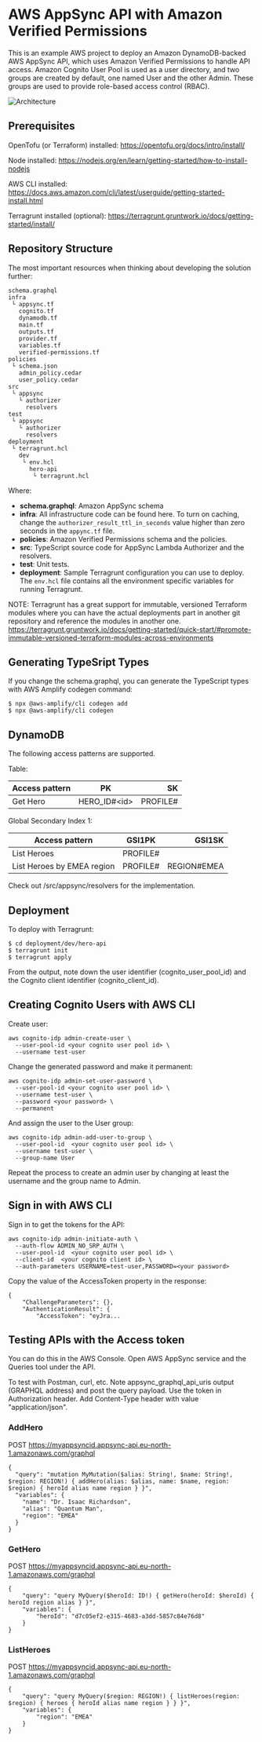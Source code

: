 # AWS AppSync API with Amazon Verified Permissions

This is an example AWS project to deploy an Amazon DynamoDB-backed AWS AppSync API, which uses Amazon Verified Permissions to handle API access. Amazon Cognito User Pool is used as a user directory, and two groups are created by default, one named User and the other Admin. These groups are used to provide role-based access control (RBAC).

![Architecture](/images/architecture.png)

## Prerequisites

OpenTofu (or Terraform) installed: https://opentofu.org/docs/intro/install/

Node installed: https://nodejs.org/en/learn/getting-started/how-to-install-nodejs

AWS CLI installed: https://docs.aws.amazon.com/cli/latest/userguide/getting-started-install.html

Terragrunt installed (optional): https://terragrunt.gruntwork.io/docs/getting-started/install/

## Repository Structure

The most important resources when thinking about developing the solution further:

```
schema.graphql
infra
 └ appsync.tf
   cognito.tf
   dynamodb.tf
   main.tf
   outputs.tf
   provider.tf
   variables.tf
   verified-permissions.tf
policies
 └ schema.json
   admin_policy.cedar
   user_policy.cedar
src
 └ appsync
   └ authorizer
     resolvers
test
 └ appsync
   └ authorizer
     resolvers
deployment
 └ terragrunt.hcl
   dev
    └ env.hcl
      hero-api
       └ terragrunt.hcl
```

Where:

- **schema.graphql**: Amazon AppSync schema
- **infra**: All infrastructure code can be found here. To turn on caching, change the `authorizer_result_ttl_in_seconds` value higher than zero seconds in the `appync.tf` file.
- **policies**: Amazon Verified Permissions schema and the policies.
- **src**: TypeScript source code for AppSync Lambda Authorizer and the resolvers.
- **test**: Unit tests.
- **deployment**: Sample Terragrunt configuration you can use to deploy. The `env.hcl` file contains all the environment specific variables for running Terragrunt.

NOTE: Terragrunt has a great support for immutable, versioned Terraform modules where you can have the actual deployments part in another git repository and reference the modules in another one. https://terragrunt.gruntwork.io/docs/getting-started/quick-start/#promote-immutable-versioned-terraform-modules-across-environments

## Generating TypeSript Types

If you change the schema.graphql, you can generate the TypeScript types with AWS Amplify codegen command:

```
$ npx @aws-amplify/cli codegen add
$ npx @aws-amplify/cli codegen
```

## DynamoDB

The following access patterns are supported.

Table:

| Access pattern |       PK       |       SK |
| -------------- | :------------: | -------: |
| Get Hero       | HERO_ID#\<id\> | PROFILE# |

Global Secondary Index 1:

| Access pattern             |  GSI1PK  |      GSI1SK |
| -------------------------- | :------: | ----------: |
| List Heroes                | PROFILE# |             |
| List Heroes by EMEA region | PROFILE# | REGION#EMEA |

Check out /src/appsync/resolvers for the implementation.

## Deployment

To deploy with Terragrunt:

```
$ cd deployment/dev/hero-api
$ terragrunt init
$ terragrunt apply
```

From the output, note down the user identifier (cognito_user_pool_id) and the Cognito client identifier (cognito_client_id).

## Creating Cognito Users with AWS CLI

Create user:

```
aws cognito-idp admin-create-user \
  --user-pool-id <your cognito user pool id> \
  --username test-user
```

Change the generated password and make it permanent:

```
aws cognito-idp admin-set-user-password \
  --user-pool-id <your cognito user pool id> \
  --username test-user \
  --password <your password> \
  --permanent
```

And assign the user to the User group:

```
aws cognito-idp admin-add-user-to-group \
  --user-pool-id  <your cognito user pool id> \
  --username test-user \
  --group-name User
```

Repeat the process to create an admin user by changing at least the username and the group name to Admin.

## Sign in with AWS CLI

Sign in to get the tokens for the API:

```
aws cognito-idp admin-initiate-auth \
  --auth-flow ADMIN_NO_SRP_AUTH \
  --user-pool-id  <your cognito user pool id> \
  --client-id  <your cognito client id> \
  --auth-parameters USERNAME=test-user,PASSWORD=<your password>
```

Copy the value of the AccessToken property in the response:

```
{
    "ChallengeParameters": {},
    "AuthenticationResult": {
        "AccessToken": "eyJra...
```

## Testing APIs with the Access token

You can do this in the AWS Console. Open AWS AppSync service and the Queries tool under the API.

To test with Postman, curl, etc. Note appsync_graphql_api_uris output (GRAPHQL address) and post the query payload. Use the token in Authorization header. Add Content-Type header with value "application/json".

### AddHero

POST https://myappsyncid.appsync-api.eu-north-1.amazonaws.com/graphql

```
{
  "query": "mutation MyMutation($alias: String!, $name: String!, $region: REGION!) { addHero(alias: $alias, name: $name, region: $region) { heroId alias name region } }",
  "variables": {
    "name": "Dr. Isaac Richardson",
    "alias": "Quantum Man",
    "region": "EMEA"
  }
}
```

### GetHero

POST https://myappsyncid.appsync-api.eu-north-1.amazonaws.com/graphql

```
{
    "query": "query MyQuery($heroId: ID!) { getHero(heroId: $heroId) { heroId region alias } }",
    "variables": {
        "heroId": "d7c05ef2-e315-4683-a3dd-5857c84e76d8"
    }
}
```

### ListHeroes

POST https://myappsyncid.appsync-api.eu-north-1.amazonaws.com/graphql

```
{
    "query": "query MyQuery($region: REGION!) { listHeroes(region: $region) { heroes { heroId alias name region } } }",
    "variables": {
        "region": "EMEA"
    }
}
```
